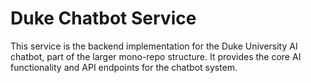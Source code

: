 # Duke Chatbot Service

This service is the backend implementation for the Duke University AI chatbot, part of the larger mono-repo structure. It provides the core AI functionality and API endpoints for the chatbot system.
